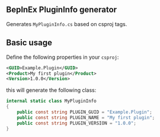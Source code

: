 ## BepInEx PluginInfo generator

Generates `MyPluginInfo.cs` based on csproj tags.

## Basic usage

Define the following properties in your `csproj`:

```xml
<GUID>Example.Plugin</GUID>
<Product>My first plugin</Product>
<Version>1.0.0</Version>
```

this will generate the following class:

```cs
internal static class MyPluginInfo
{
    public const string PLUGIN_GUID = "Example.Plugin";
    public const string PLUGIN_NAME = "My first plugin";
    public const string PLUGIN_VERSION = "1.0.0";
}
```
